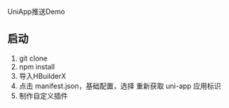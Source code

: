 UniApp推送Demo

## 启动
1. git clone
2. npm install
3. 导入HBuilderX
4. 点击 manifest.json，基础配置，选择 重新获取 uni-app 应用标识
5. 制作自定义插件